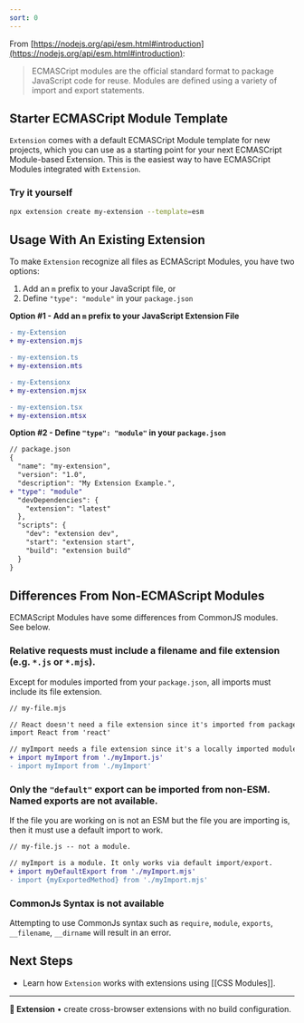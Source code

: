 ```yaml
---
sort: 0
---
```


From [https://nodejs.org/api/esm.html#introduction](https://nodejs.org/api/esm.html#introduction):

> ECMASCript modules are the official standard format to package JavaScript code for reuse. Modules are defined using a variety of import and export statements.

## Starter ECMASCript Module Template

`Extension` comes with a default ECMASCript Module template for new projects, which you can use as a starting point for your next ECMASCript Module-based Extension. This is the easiest way to have ECMASCript Modules integrated with `Extension`.

<!-- <img src="https://place-hold.it/700x400"> -->

### Try it yourself

```sh
npx extension create my-extension --template=esm
```

## Usage With An Existing Extension 

To make `Extension` recognize all files as ECMAScript Modules, you have two options:

1. Add an `m` prefix to your JavaScript file, or
2. Define `"type": "module"` in your `package.json`

**Option #1 - Add an `m` prefix to your JavaScript Extension File**

```diff
- my-Extension
+ my-extension.mjs

- my-extension.ts
+ my-extension.mts

- my-Extensionx
+ my-extension.mjsx

- my-extension.tsx
+ my-extension.mtsx
```

**Option #2 - Define `"type": "module"` in your `package.json`**

```diff
// package.json
{
  "name": "my-extension",
  "version": "1.0",
  "description": "My Extension Example.",
+ "type": "module"
  "devDependencies": {
    "extension": "latest"
  },
  "scripts": {
    "dev": "extension dev",
    "start": "extension start",
    "build": "extension build"
  }
}
```

## Differences From Non-ECMAScript Modules

ECMAScript Modules have some differences from CommonJS modules. See below.

### Relative requests must include a filename and file extension (e.g. `*.js` or `*.mjs`).

Except for modules imported from your `package.json`, all imports must include its file extension.

```diff
// my-file.mjs

// React doesn't need a file extension since it's imported from package.json
import React from 'react'

// myImport needs a file extension since it's a locally imported module
+ import myImport from './myImport.js'
- import myImport from './myImport'
```

### Only the `"default"` export can be imported from non-ESM. Named exports are not available.

If the file you are working on is not an ESM but the file you are importing is, then it must use 
a default import to work.

```diff
// my-file.js -- not a module.

// myImport is a module. It only works via default import/export.
+ import myDefaultExport from './myImport.mjs'
- import {myExportedMethod} from './myImport.mjs'
```

### CommonJs Syntax is not available

Attempting to use CommonJs syntax such as `require`, `module`, `exports`, `__filename`, `__dirname` will result in an error.

## Next Steps

- Learn how `Extension` works with extensions using [[CSS Modules]].

---

**🧩 Extension** • create cross-browser extensions with no build configuration.
